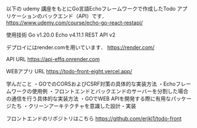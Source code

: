 以下の udemy 講座をもとにGo言語Echoフレームワークで作成したTodo アプリケーションのバックエンド（API）です．
https://www.udemy.com/course/echo-go-react-restapi/

使用技術
Go v1.20.0
Echo v4.11.1
REST API v2

デプロイにはrender.comを用いています．
https://render.com/

API URL
https://api-effq.onrender.com

WEBアプリ URL
https://todo-front-eight.vercel.app/

学んだこと
・GOでのCORSおよびCSRF対策の具体的な実装方法
・Echoフレームワークの使用例
・フロントエンドとバックエンドのサーバーを分割した場合の通信を行う具体的な実装方法
・GOでWEB APIを開発する際に有用なパッケージたち
・クリーンアーキテクチャを意識した設計・実装

フロントエンドのリポジトリはこちら
https://github.com/erjkl1/todo-front
